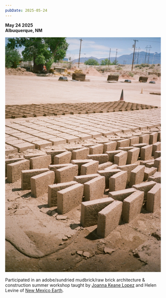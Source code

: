 ```yaml
---
pubDate: 2025-05-24
---
```


**May 24 2025**\
**Albuquerque, NM**

![New Mexico Earth adobe brickyard](../../../images/timeline/250524.jpg)

Participated in an adobe/sundried mudbrick/raw brick architecture & construction summer workshop taught by [Joanna Keane Lopez](https://www.joannakeanelopez.com/) and Helen Levine of [New Mexico Earth](https://www.newmexicoearth.com/).